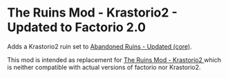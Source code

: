 # The Ruins Mod - Krastorio2 - Updated to Factorio 2.0

Adds a Krastorio2 ruin set to [Abandoned Ruins - Updated (core)](https://mods.factorio.com/mod/AbandonedRuins_updated_fork).

This mod is intended as replacement for [The Ruins Mod - Krastorio2 ](https://mods.factorio.com/mod/AbandonedRuins-Krastorio2)
which is neither compatible with actual versions of factorio nor Krastorio2. 
